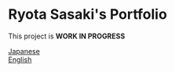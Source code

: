 # Ryota Sasaki's Portfolio

This project is **WORK IN PROGRESS**

[Japanese](https://philip82148.dev/)  
[English](https://philip82148.dev/en)
